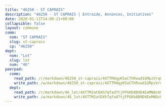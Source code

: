 ```yaml
---
title: "46250 - ST CAPRAIS"
description: "46250 - ST CAPRAIS | Entraide, Annonces, Initiatives"
date: 2020-01-11T14:09:21+09:00
collapsible: false
layout: commune
comm:
  nom: "ST CAPRAIS"
  slug: st-caprais
  cp: "46250"
dept:
  nom: "Lot"
  slug: lot
  num: "46"
peerpad:
  comm:
    read_path: /r/markdown/46250_st-caprais/4XTTM4qyK5aCThRvwd1GMpzVrqLGJrhAHvpuBRPV41wdNYXWy
    write_path: /w/markdown/46250_st-caprais/4XTTM4qyK5aCThRvwd1GMpzVrqLGJrhAHvpuBRPV41wdNYXWy-K3TgUhQMcZqeRdLVWLBwi1BgdNYL6Y1X7HQsFb3qpvs1WLqPEXnRZfY4QASecmCht5FdM97EskdzmYiFKTkDGAfv1dBy8cUPNVGz3cAx2JvfGYpYfcgUWrBuD11LSsFqW2dzrEpy
  dept:
    read_path: /r/markdown/46_lot/4XTTM2atDXh7qfad7tjFPGKb8B9D4EeMNQsUG7H6r5PvcsmQY
    write_path: /w/markdown/46_lot/4XTTM2atDXh7qfad7tjFPGKb8B9D4EeMNQsUG7H6r5PvcsmQY-K3TgUvJaCyZvzJ7KFBouD3E9Db8SxVd6F9MJ4VM5wtYfGyhK8U9f2jgCEG1ZP5QbGj9NK2WPVZdPjtw9bJHLE1PoGwVsSft8aSDsZrWh6CwkugjgRfbWWHf5TabrG7vmtM7v9WUc
---
```


